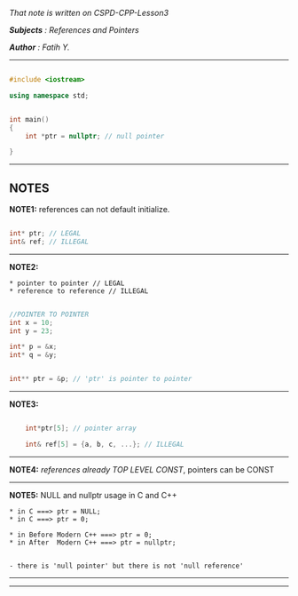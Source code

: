 _That note is written on CSPD-CPP-Lesson3_

___Subjects__ : References and Pointers_

___Author__  : Fatih Y._

---

```c++

#include <iostream>

using namespace std;


int main()
{
    int *ptr = nullptr; // null pointer

}

```
---

## NOTES

__NOTE1:__ references can not default initialize.

```c++

int* ptr; // LEGAL
int& ref; // ILLEGAL

```

-----------------------------------------------------------------------------

__NOTE2:__ 

    * pointer to pointer // LEGAL
    * reference to reference // ILLEGAL

```c++

//POINTER TO POINTER
int x = 10;
int y = 23;

int* p = &x;
int* q = &y;


int** ptr = &p; // 'ptr' is pointer to pointer

```

-----------------------------------------------------------------------------

__NOTE3:__

```c++

    int*ptr[5]; // pointer array

    int& ref[5] = {a, b, c, ...}; // ILLEGAL

```

-----------------------------------------------------------------------------

__NOTE4:__ _references already TOP LEVEL CONST_, pointers can be CONST

-----------------------------------------------------------------------------

__NOTE5:__ NULL and nullptr usage in C and C++

    * in C ===> ptr = NULL;
    * in C ===> ptr = 0;

    * in Before Modern C++ ===> ptr = 0;
    * in After  Modern C++ ===> ptr = nullptr;


    - there is 'null pointer' but there is not 'null reference'

-----------------------------------------------------------------------------
-----------------------------------------------------------------------------
